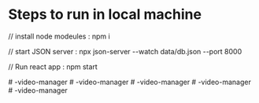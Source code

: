 # Steps to run in local machine



// install node modeules :
npm i

// start JSON server :
npx json-server --watch data/db.json --port 8000

// Run react app : 
npm start


#   - v i d e o - m a n a g e r 
 
 #   - v i d e o - m a n a g e r 
 
 #   - v i d e o - m a n a g e r 
 
 #   - v i d e o - m a n a g e r 
 
 #   - v i d e o - m a n a g e r 
 
 
